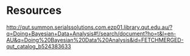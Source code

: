# Resources
http://qut.summon.serialssolutions.com.ezp01.library.qut.edu.au/?q=Doing+Bayesian+Data+Analysis#!/search/document?ho=t&l=en-AU&q=Doing%20Bayesian%20Data%20Analysis&id=FETCHMERGED-qut_catalog_b524383633
